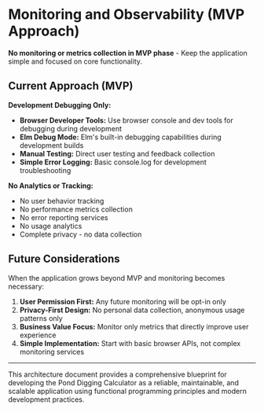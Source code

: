 # Monitoring and Observability (MVP Approach)

**No monitoring or metrics collection in MVP phase** - Keep the application simple and focused on core functionality.

## Current Approach (MVP)

**Development Debugging Only:**
- **Browser Developer Tools:** Use browser console and dev tools for debugging during development
- **Elm Debug Mode:** Elm's built-in debugging capabilities during development builds
- **Manual Testing:** Direct user testing and feedback collection
- **Simple Error Logging:** Basic console.log for development troubleshooting

**No Analytics or Tracking:**
- No user behavior tracking
- No performance metrics collection  
- No error reporting services
- No usage analytics
- Complete privacy - no data collection

## Future Considerations

When the application grows beyond MVP and monitoring becomes necessary:

1. **User Permission First:** Any future monitoring will be opt-in only
2. **Privacy-First Design:** No personal data collection, anonymous usage patterns only  
3. **Business Value Focus:** Monitor only metrics that directly improve user experience
4. **Simple Implementation:** Start with basic browser APIs, not complex monitoring services

---

This architecture document provides a comprehensive blueprint for developing the Pond Digging Calculator as a reliable, maintainable, and scalable application using functional programming principles and modern development practices.